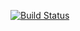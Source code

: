 [![Build Status](https://travis-ci.com/MattViper/Stickerzzz-Backend.svg?token=sWzgPURRhRsa5bEU5pQA&branch=develop-posts)](https://travis-ci.com/MattViper/Stickerzzz-Backend)
